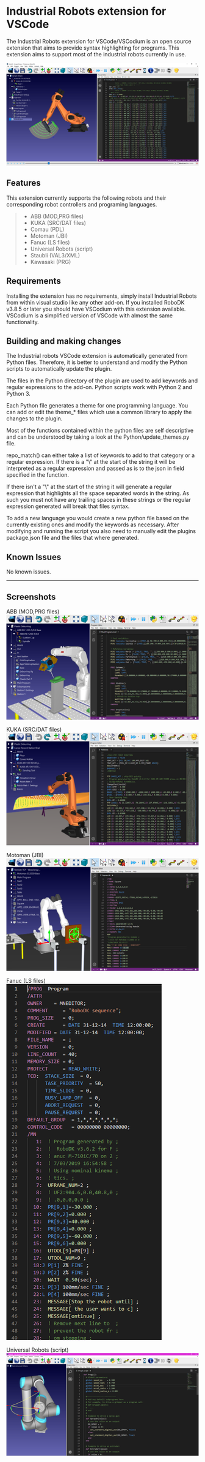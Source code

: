 # Industrial Robots extension for VSCode

The Industrial Robots extension for VSCode/VSCodium is an open source extension that aims to provide syntax highlighting for programs. This extension aims to support most of the industrial robots currently in use.

![VSCode in RoboDK](/screenshots/VSCode-in-RoboDK.png)

## Features

This extension currently supports the following robots and their corresponding robot controllers and programing languages.
> - ABB (MOD,PRG files)
> - KUKA (SRC/DAT files)
> - Comau (PDL)
> - Motoman (JBI)
> - Fanuc (LS files)
> - Universal Robots (script)
> - Staubli (VAL3/XML)
> - Kawasaki (PRG)

## Requirements

Installing the extension has no requirements, simply install Industrial Robots from within visual studio like any other add-on.
If you installed RoboDK v3.8.5 or later you should have VSCodium with this extension available. VSCodium is a simplified version of VSCode with almost the same functionality.

## Building and making changes

The Industrial robots VSCode extension is automatically generated from Python files. Therefore, it is better to understand and modify the Python scripts to automatically update the plugin.

The files in the Python directory of the plugin are used to add keywords and regular expressions to the add-on. Python scripts work with Python 2 and Python 3. 

Each Python file generates a theme for one programming language. You can add or edit the theme_* files which use a common library to apply the changes to the plugin.

Most of the functions contained within the python files are self descriptive and can be understood by taking a look at the Python/update_themes.py file.

repo_match() can either take a list of keywords to add to that category or a regular expression. If there is a "\\" at the start of the string it will be interpreted as a regular expression and passed as is to the json in field specified in the function.

If there isn't a "\\" at the start of the string it will generate a regular expression that highlights all the space separated words in the string. As such you must not have any trailing spaces in these strings or the regular expression generated will break that files syntax.

To add a new language you would create a new python file based on the currently existing ones and modify the keywords as necessary. After modifying and running the script you also need to manually edit the plugins package.json file and the files that where generated.

## Known Issues

No known issues.

-----------------------------------------------------------------------------------------------------------

## Screenshots

ABB (MOD,PRG files)
![ABB](/screenshots/ABB.png)

KUKA (SRC/DAT files)
![KUKA](/screenshots/KUKA.png)

Motoman (JBI)
![Motoman](/screenshots/Motoman.png)

Fanuc (LS files)
![Fanuc](/screenshots/Fanuc.png)

Universal Robots (script)
![Universal Robots](/screenshots/UR.png)

